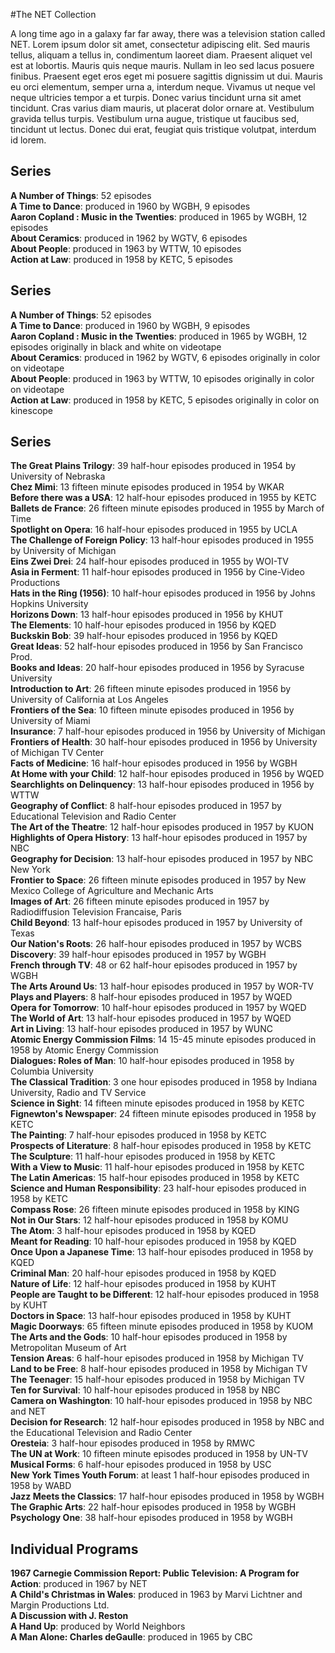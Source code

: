 #The NET Collection


A long time ago in a galaxy far far away, there was a television station called NET. Lorem ipsum dolor sit amet, consectetur adipiscing elit. Sed mauris tellus, aliquam a tellus in, condimentum laoreet diam. Praesent aliquet vel est at lobortis. Mauris quis neque mauris. Nullam in leo sed lacus posuere finibus. Praesent eget eros eget mi posuere sagittis dignissim ut dui. Mauris eu orci elementum, semper urna a, interdum neque. Vivamus ut neque vel neque ultricies tempor a et turpis. Donec varius tincidunt urna sit amet tincidunt. Cras varius diam mauris, ut placerat dolor ornare at. Vestibulum gravida tellus turpis. Vestibulum urna augue, tristique ut faucibus sed, tincidunt ut lectus. Donec dui erat, feugiat quis tristique volutpat, interdum id lorem.

## Series
**A Number of Things**: 52 episodes</br>
**A Time to Dance**: produced in 1960 by WGBH, 9 episodes</br>
**Aaron Copland : Music in the Twenties**: produced in 1965 by WGBH, 12 episodes</br>
**About Ceramics**: produced in 1962 by WGTV, 6 episodes</br>
**About People**: produced in 1963 by WTTW, 10 episodes</br>
**Action at Law**: produced in 1958 by KETC, 5 episodes</br>

## Series
**A Number of Things**: 52 episodes</br>
**A Time to Dance**: produced in 1960 by WGBH, 9 episodes</br>
**Aaron Copland : Music in the Twenties**: produced in 1965 by WGBH, 12 episodes originally in black and white on videotape</br>
**About Ceramics**: produced in 1962 by WGTV, 6 episodes originally in color on videotape</br>
**About People**: produced in 1963 by WTTW, 10 episodes originally in color on videotape</br>
**Action at Law**: produced in 1958 by KETC, 5 episodes originally in color on kinescope</br>

## Series

**The Great Plains Trilogy**: 39 half-hour episodes produced in 1954 by University of Nebraska</br>
**Chez Mimi**: 13 fifteen minute episodes produced in 1954 by WKAR</br>
**Before there was a USA**: 12 half-hour episodes produced in 1955 by KETC</br>
**Ballets de France**: 26 fifteen minute episodes produced in 1955 by March of Time</br>
**Spotlight on Opera**: 16 half-hour episodes produced in 1955 by UCLA</br>
**The Challenge of Foreign Policy**: 13 half-hour episodes produced in 1955 by University of Michigan</br>
**Eins Zwei Drei**: 24 half-hour episodes produced in 1955 by WOI-TV</br>
**Asia in Ferment**: 11 half-hour episodes produced in 1956 by Cine-Video Productions</br>
**Hats in the Ring (1956)**: 10 half-hour episodes produced in 1956 by Johns Hopkins University</br>
**Horizons Down**: 13 half-hour episodes produced in 1956 by KHUT</br>
**The Elements**: 10 half-hour episodes produced in 1956 by KQED</br>
**Buckskin Bob**: 39 half-hour episodes produced in 1956 by KQED</br>
**Great Ideas**: 52 half-hour episodes produced in 1956 by San Francisco Prod.</br>
**Books and Ideas**: 20 half-hour episodes produced in 1956 by Syracuse University</br>
**Introduction to Art**: 26 fifteen minute episodes produced in 1956 by University of California at Los Angeles</br>
**Frontiers of the Sea**: 10 fifteen minute episodes produced in 1956 by University of Miami</br>
**Insurance**: 7 half-hour episodes produced in 1956 by University of Michigan</br>
**Frontiers of Health**: 30 half-hour episodes produced in 1956 by University of Michigan TV Center</br>
**Facts of Medicine**: 16 half-hour episodes produced in 1956 by WGBH</br>
**At Home with your Child**: 12 half-hour episodes produced in 1956 by WQED</br>
**Searchlights on Delinquency**: 13 half-hour episodes produced in 1956 by WTTW</br>
**Geography of Conflict**: 8 half-hour episodes produced in 1957 by Educational Television and Radio Center</br>
**The Art of the Theatre**: 12 half-hour episodes produced in 1957 by KUON</br>
**Highlights of Opera History**: 13 half-hour episodes produced in 1957 by NBC</br>
**Geography for Decision**: 13 half-hour episodes produced in 1957 by NBC New York</br>
**Frontier to Space**: 26 fifteen minute episodes produced in 1957 by New Mexico College of Agriculture and Mechanic Arts</br>
**Images of Art**: 26 fifteen minute episodes produced in 1957 by Radiodiffusion Television Francaise, Paris</br>
**Child Beyond**: 13 half-hour episodes produced in 1957 by University of Texas</br>
**Our Nation's Roots**: 26 half-hour episodes produced in 1957 by WCBS</br>
**Discovery**: 39 half-hour episodes produced in 1957 by WGBH</br>
**French through TV**: 48 or 62 half-hour episodes produced in 1957 by WGBH</br>
**The Arts Around Us**: 13 half-hour episodes produced in 1957 by WOR-TV</br>
**Plays and Players**: 8 half-hour episodes produced in 1957 by WQED</br>
**Opera for Tomorrow**: 10 half-hour episodes produced in 1957 by WQED</br>
**The World of Art**: 13 half-hour episodes produced in 1957 by WQED</br>
**Art in Living**: 13 half-hour episodes produced in 1957 by WUNC</br>
**Atomic Energy Commission Films**: 14 15-45 minute episodes produced in 1958 by Atomic Energy Commission</br>
**Dialogues: Roles of Man**: 10 half-hour episodes produced in 1958 by Columbia University</br>
**The Classical Tradition**: 3 one hour episodes produced in 1958 by Indiana University, Radio and TV Service</br>
**Science in Sight**: 14 fifteen minute episodes produced in 1958 by KETC</br>
**Fignewton's Newspaper**: 24 fifteen minute episodes produced in 1958 by KETC</br>
**The Painting**: 7 half-hour episodes produced in 1958 by KETC</br>
**Prospects of Literature**: 8 half-hour episodes produced in 1958 by KETC</br>
**The Sculpture**: 11 half-hour episodes produced in 1958 by KETC</br>
**With a View to Music**: 11 half-hour episodes produced in 1958 by KETC</br>
**The Latin Americas**: 15 half-hour episodes produced in 1958 by KETC</br>
**Science and Human Responsibility**: 23 half-hour episodes produced in 1958 by KETC</br>
**Compass Rose**: 26 fifteen minute episodes produced in 1958 by KING</br>
**Not in Our Stars**: 12 half-hour episodes produced in 1958 by KOMU</br>
**The Atom**: 3 half-hour episodes produced in 1958 by KQED</br>
**Meant for Reading**: 10 half-hour episodes produced in 1958 by KQED</br>
**Once Upon a Japanese Time**: 13 half-hour episodes produced in 1958 by KQED</br>
**Criminal Man**: 20 half-hour episodes produced in 1958 by KQED</br>
**Nature of Life**: 12 half-hour episodes produced in 1958 by KUHT</br>
**People are Taught to be Different**: 12 half-hour episodes produced in 1958 by KUHT</br>
**Doctors in Space**: 13 half-hour episodes produced in 1958 by KUHT</br>
**Magic Doorways**: 65 fifteen minute episodes produced in 1958 by KUOM</br>
**The Arts and the Gods**: 10 half-hour episodes produced in 1958 by Metropolitan Museum of Art</br>
**Tension Areas**: 6 half-hour episodes produced in 1958 by Michigan TV</br>
**Land to be Free**: 8 half-hour episodes produced in 1958 by Michigan TV</br>
**The Teenager**: 15 half-hour episodes produced in 1958 by Michigan TV</br>
**Ten for Survival**: 10 half-hour episodes produced in 1958 by NBC</br>
**Camera on Washington**: 10 half-hour episodes produced in 1958 by NBC and NET</br>
**Decision for Research**: 12 half-hour episodes produced in 1958 by NBC and the Educational Television and Radio Center</br>
**Oresteia**: 3 half-hour episodes produced in 1958 by RMWC</br>
**The UN at Work**: 10 fifteen minute episodes produced in 1958 by UN-TV</br>
**Musical Forms**: 6 half-hour episodes produced in 1958 by USC</br>
**New York Times Youth Forum**: at least 1 half-hour episodes produced in 1958 by WABD</br>
**Jazz Meets the Classics**: 17 half-hour episodes produced in 1958 by WGBH</br>
**The Graphic Arts**: 22 half-hour episodes produced in 1958 by WGBH</br>
**Psychology One**: 38 half-hour episodes produced in 1958 by WGBH</br>


## Individual Programs
**1967 Carnegie Commission Report: Public Television: A Program for Action**: produced in 1967 by NET</br>
**A Child's Christmas in Wales**: produced in 1963 by Marvi Lichtner and Margin Productions Ltd.</br>
**A Discussion with J. Reston**</br>
**A Hand Up**: produced by World Neighbors</br>
**A Man Alone: Charles deGaulle**: produced in 1965 by CBC</br>
